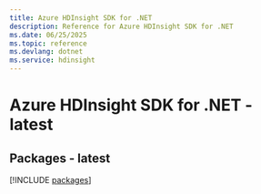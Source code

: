 ```yaml
---
title: Azure HDInsight SDK for .NET
description: Reference for Azure HDInsight SDK for .NET
ms.date: 06/25/2025
ms.topic: reference
ms.devlang: dotnet
ms.service: hdinsight
---
```

# Azure HDInsight SDK for .NET - latest
## Packages - latest
[!INCLUDE [packages](hdinsight-index.md)]